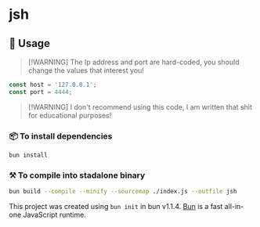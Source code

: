 # jsh

## 📖 Usage
> \[!WARNING\]
> The Ip address and port are hard-coded, you should change the values that interest you!

```js
const host = '127.0.0.1';
const port = 4444;
```
> \[!WARNING\]
> I don't recommend using this code, I am written that shit for educational purposes!  

### 📦 To install dependencies

```bash
bun install
```

### ⚒️ To compile into stadalone binary

```bash
bun build --compile --minify --sourcemap ./index.js --outfile jsh
```

This project was created using `bun init` in bun v1.1.4. [Bun](https://bun.sh) is a fast all-in-one JavaScript runtime.
